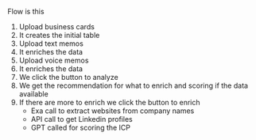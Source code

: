 Flow is this
1. Upload business cards
2. It creates the initial table
3. Upload text memos
4. It enriches the data
5. Upload voice memos
6. It enriches the data
7. We click the button to analyze
7. We get the recommendation for what to enrich and scoring if the data available
8. If there are more to enrich we click the button to enrich
    - Exa call to extract websites from company names
    - API call to get Linkedin profiles
    - GPT called for scoring the ICP